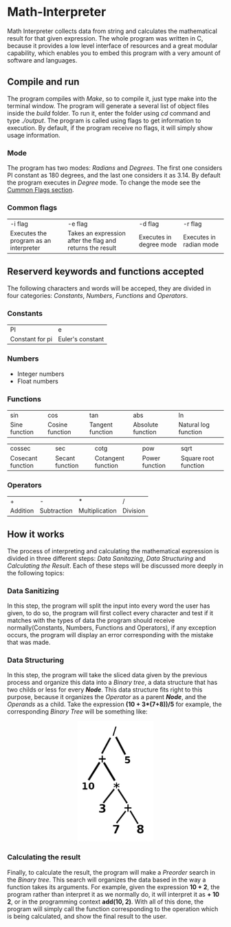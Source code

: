 # Math-Interpreter
Math Interpreter collects data from string and calculates the mathematical result for that given expression. The whole program was written in C, because it provides a low level interface of resources and a great modular capability, which enables you to embed this program with a very amount of software and languages.

## Compile and run

The program compiles with *Make*, so to compile it, just type make into the terminal window. The program will generate a several list of object files inside the *build* folder. To run it, enter the folder using *cd* command and type *./output*. The program is called using flags to get information to execution. By default, if the program receive no flags, it will simply show usage information.

### Mode

The program has two modes: *Radians* and *Degrees*. The first one considers PI constant as 180 degrees, and the last one  considers it as 3.14. By default the program executes in *Degree* mode. To change the mode see the [Cummon Flags section](#common-flags).

### Common flags
<table>
  <tr>
    <td>-i flag</td>
    <td>-e flag</td>
    <td>-d flag</td>
    <td>-r flag</td>
  </td>
  <tr>
    <td>Executes the program as an interpreter</td>
    <td>Takes an expression after the flag and returns the result</td>
    <td>Executes in degree mode</td>
    <td>Executes in radian mode</td>
  </tr>
</table>

## Reserverd keywords and functions accepted
The following characters and words will be acceped, they are divided in four categories: *Constants*, *Numbers*, *Functions* and *Operators*.

### Constants
<table>
  <tr>
    <td>PI</td>
    <td>e</td>
  </tr>
  <tr>
  <td>Constant for pi</td>
  <td>Euler's constant</td>
  </tr>
</table>

### Numbers

- Integer numbers
- Float numbers

### Functions

<table>
  <tr>
    <td>sin</td>
    <td>cos</td>
    <td>tan</td>
    <td>abs</td>
    <td>ln</td>
  </tr>
  <tr>
    <td>Sine function</td>
    <td>Cosine function</td>
    <td>Tangent function</td>
    <td>Absolute function</td>
    <td>Natural log function</td>
  </tr>
</table>
<table>
  <tr>
    <td>cossec</td>
    <td>sec</td>
    <td>cotg</td>
    <td>pow</td>
    <td>sqrt</td>
  </tr>
  <tr>
    <td>Cosecant function</td>
    <td>Secant function</td>
    <td>Cotangent function</td>
    <td>Power function</td>
    <td>Square root function</td>
  </tr>
</table>

### Operators

<table>
  <tr>
    <td>+</td>
    <td>-</td>
    <td>*</td>
    <td>/</td>
  </tr>
  <tr>
    <td>Addition</td>
    <td>Subtraction</td>
    <td>Multiplication</td>
    <td>Division</td>
  </tr>
</table>

## How it works

The process of interpreting and calculating the mathematical expression is divided in three different steps: *Data Sanitazing*, *Data Structuring* and *Calculating the Result*. Each of these steps will be discussed more deeply in the following topics:

### Data Sanitizing

In this step, the program will split the input into every word the user has given, to do so, the program will first collect every character and test if it matches with the types of data the program should receive normally(Constants, Numbers, Functions and Operators), if any exception occurs, the program will display an error corresponding with the mistake that was made.

### Data Structuring

In this step, the program will take the sliced data given by the previous process and organize this data into a *Binary tree*, a data structure that has two childs or less for every ***Node***. This data structure fits right to this purpose, because it organizes the *Operator* as a parent ***Node***, and the *Operands* as a child. Take the expression **(10 + 3\*(7+8))/5** for example, the corresponding *Binary Tree* will be something like:

<p align="center">
  <img src="binary-tree.png" alt="Binary tree for expression (10 + 3*(7+8)/5)" height="280px">
</p>

### Calculating the result

Finally, to calculate the result, the program will make a *Preorder* search in the *Binary tree*. This search will organizes the data based in the way a function takes its arguments. For example, given the expression **10 + 2**, the program rather than interpret it as we normally do, it will interpret it as **+ 10 2**, or in the programming context **add(10, 2)**. With all of this done, the program will simply call the function corresponding to the operation which is being calculated, and show the final result to the user.
